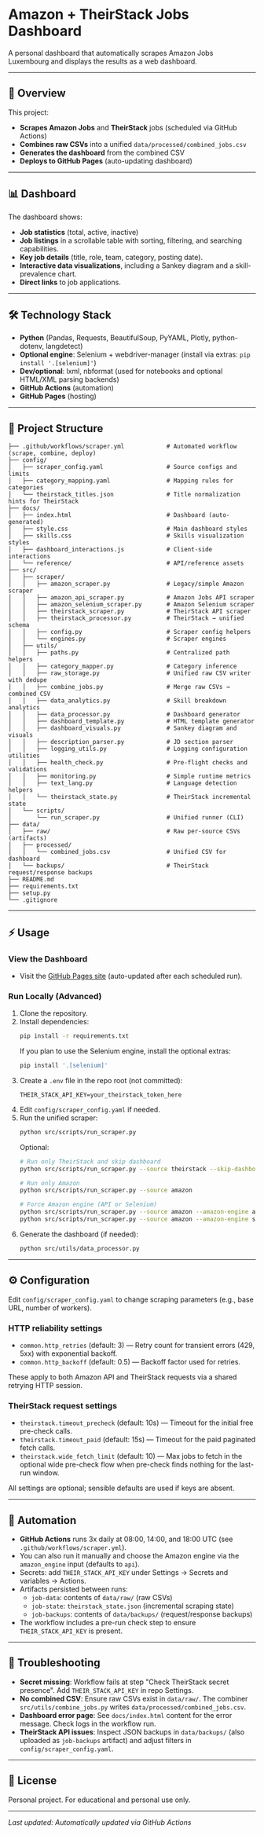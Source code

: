 # Amazon + TheirStack Jobs Dashboard

A personal dashboard that automatically scrapes Amazon Jobs Luxembourg and displays the results as a web dashboard.

---

## 🚀 Overview

This project:
- **Scrapes Amazon Jobs** and **TheirStack** jobs (scheduled via GitHub Actions)
- **Combines raw CSVs** into a unified `data/processed/combined_jobs.csv`
- **Generates the dashboard** from the combined CSV
- **Deploys to GitHub Pages** (auto-updating dashboard)

---

## 📊 Dashboard

The dashboard shows:
- **Job statistics** (total, active, inactive)
- **Job listings** in a scrollable table with sorting, filtering, and searching capabilities.
- **Key job details** (title, role, team, category, posting date).
- **Interactive data visualizations**, including a Sankey diagram and a skill-prevalence chart.
- **Direct links** to job applications.

---

## 🛠️ Technology Stack

- **Python** (Pandas, Requests, BeautifulSoup, PyYAML, Plotly, python-dotenv, langdetect)
- **Optional engine**: Selenium + webdriver-manager (install via extras: `pip install '.[selenium]'`)
- **Dev/optional**: lxml, nbformat (used for notebooks and optional HTML/XML parsing backends)
- **GitHub Actions** (automation)
- **GitHub Pages** (hosting)

---

## 📁 Project Structure

```
├── .github/workflows/scraper.yml            # Automated workflow (scrape, combine, deploy)
├── config/
│   ├── scraper_config.yaml                  # Source configs and limits
│   ├── category_mapping.yaml                # Mapping rules for categories
│   └── theirstack_titles.json               # Title normalization hints for TheirStack
├── docs/
│   ├── index.html                           # Dashboard (auto-generated)
│   ├── style.css                            # Main dashboard styles
│   ├── skills.css                           # Skills visualization styles
│   ├── dashboard_interactions.js            # Client-side interactions
│   └── reference/                           # API/reference assets
├── src/
│   ├── scraper/
│   │   ├── amazon_scraper.py                # Legacy/simple Amazon scraper
│   │   ├── amazon_api_scraper.py            # Amazon Jobs API scraper
│   │   ├── amazon_selenium_scraper.py       # Amazon Selenium scraper
│   │   ├── theirstack_scraper.py            # TheirStack API scraper
│   │   ├── theirstack_processor.py          # TheirStack → unified schema
│   │   ├── config.py                        # Scraper config helpers
│   │   └── engines.py                       # Scraper engines
│   ├── utils/
│   │   ├── paths.py                         # Centralized path helpers
│   │   ├── category_mapper.py               # Category inference
│   │   ├── raw_storage.py                   # Unified raw CSV writer with dedupe
│   │   ├── combine_jobs.py                  # Merge raw CSVs → combined CSV
│   │   ├── data_analytics.py                # Skill breakdown analytics
│   │   ├── data_processor.py                # Dashboard generator
│   │   ├── dashboard_template.py            # HTML template generator
│   │   ├── dashboard_visuals.py             # Sankey diagram and visuals
│   │   ├── description_parser.py            # JD section parser
│   │   ├── logging_utils.py                 # Logging configuration utilities
│   │   ├── health_check.py                  # Pre-flight checks and validations
│   │   ├── monitoring.py                    # Simple runtime metrics
│   │   ├── text_lang.py                     # Language detection helpers
│   │   └── theirstack_state.py              # TheirStack incremental state
│   └── scripts/
│       └── run_scraper.py                   # Unified runner (CLI)
├── data/
│   ├── raw/                                 # Raw per-source CSVs (artifacts)
│   ├── processed/
│   │   └── combined_jobs.csv                # Unified CSV for dashboard
│   └── backups/                             # TheirStack request/response backups
├── README.md
├── requirements.txt
├── setup.py
└── .gitignore
```

---

## ⚡ Usage

### View the Dashboard

- Visit the [GitHub Pages site](https://lorraine-dev.github.io/AmazonJobs/) (auto-updated after each scheduled run).

### Run Locally (Advanced)

1. Clone the repository.
2. Install dependencies:
   ```bash
   pip install -r requirements.txt
   ```
   If you plan to use the Selenium engine, install the optional extras:
   ```bash
   pip install '.[selenium]'
   ```
3. Create a `.env` file in the repo root (not committed):
   ```env
   THEIR_STACK_API_KEY=your_theirstack_token_here
   ```
4. Edit `config/scraper_config.yaml` if needed.
5. Run the unified scraper:
   ```bash
   python src/scripts/run_scraper.py
   ```
   Optional:
   ```bash
   # Run only TheirStack and skip dashboard
   python src/scripts/run_scraper.py --source theirstack --skip-dashboard

   # Run only Amazon
   python src/scripts/run_scraper.py --source amazon

   # Force Amazon engine (API or Selenium)
   python src/scripts/run_scraper.py --source amazon --amazon-engine api
   python src/scripts/run_scraper.py --source amazon --amazon-engine selenium
   ```
6. Generate the dashboard (if needed):
   ```bash
   python src/utils/data_processor.py
   ```

---

## ⚙️ Configuration

Edit `config/scraper_config.yaml` to change scraping parameters (e.g., base URL, number of workers).

### HTTP reliability settings
- `common.http_retries` (default: 3) — Retry count for transient errors (429, 5xx) with exponential backoff.
- `common.http_backoff` (default: 0.5) — Backoff factor used for retries.

These apply to both Amazon API and TheirStack requests via a shared retrying HTTP session.

### TheirStack request settings
- `theirstack.timeout_precheck` (default: 10s) — Timeout for the initial free pre-check calls.
- `theirstack.timeout_paid` (default: 15s) — Timeout for the paid paginated fetch calls.
- `theirstack.wide_fetch_limit` (default: 10) — Max jobs to fetch in the optional wide pre-check flow when pre-check finds nothing for the last-run window.

All settings are optional; sensible defaults are used if keys are absent.

---

## 🤖 Automation

- **GitHub Actions** runs 3x daily at 08:00, 14:00, and 18:00 UTC (see `.github/workflows/scraper.yml`).
- You can also run it manually and choose the Amazon engine via the `amazon_engine` input (defaults to `api`).
- Secrets: add `THEIR_STACK_API_KEY` under Settings → Secrets and variables → Actions.
- Artifacts persisted between runs:
  - `job-data`: contents of `data/raw/` (raw CSVs)
  - `job-state`: `theirstack_state.json` (incremental scraping state)
  - `job-backups`: contents of `data/backups/` (request/response backups)
- The workflow includes a pre-run check step to ensure `THEIR_STACK_API_KEY` is present.

---

## 🧪 Troubleshooting

- **Secret missing**: Workflow fails at step "Check TheirStack secret presence". Add `THEIR_STACK_API_KEY` in repo Settings.
- **No combined CSV**: Ensure raw CSVs exist in `data/raw/`. The combiner `src/utils/combine_jobs.py` writes `data/processed/combined_jobs.csv`.
- **Dashboard error page**: See `docs/index.html` content for the error message. Check logs in the workflow run.
- **TheirStack API issues**: Inspect JSON backups in `data/backups/` (also uploaded as `job-backups` artifact) and adjust filters in `config/scraper_config.yaml`.

---

## 📝 License

Personal project. For educational and personal use only.

---

*Last updated: Automatically updated via GitHub Actions*
